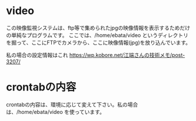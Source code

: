 # video

この映像監視システムは、ftp等で集められたjpgの映像情報を表示するためだけの単純なプログラムです。
ここでは、/home/ebata/video というディレクトリを掘って、ここにFTPでカメラから、ここに映像情報(jpg)を放り込んでいます。

私の場合の設定情報はこれ
https://wp.kobore.net/江端さんの技術メモ/post-3207/

# crontabの内容
crontabの内容は、環境に応じて変えて下さい。私の場合は、/home/ebata/video を使っています。

